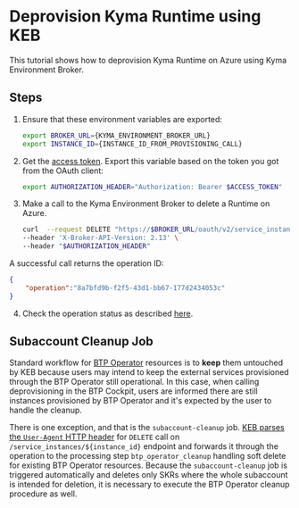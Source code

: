 # Deprovision Kyma Runtime using KEB

This tutorial shows how to deprovision Kyma Runtime on Azure using Kyma Environment Broker.

## Steps

1. Ensure that these environment variables are exported:

   ```bash
   export BROKER_URL={KYMA_ENVIRONMENT_BROKER_URL}
   export INSTANCE_ID={INSTANCE_ID_FROM_PROVISIONING_CALL}
   ```

2. Get the [access token](03-05-authorization.md#get-the-access-token). Export this variable based on the token you got from the OAuth client:

   ```bash
   export AUTHORIZATION_HEADER="Authorization: Bearer $ACCESS_TOKEN"
   ```

3. Make a call to the Kyma Environment Broker to delete a Runtime on Azure.

   ```bash
   curl  --request DELETE "https://$BROKER_URL/oauth/v2/service_instances/$INSTANCE_ID?accepts_incomplete=true&service_id=47c9dcbf-ff30-448e-ab36-d3bad66ba281&plan_id=4deee563-e5ec-4731-b9b1-53b42d855f0c" \
   --header 'X-Broker-API-Version: 2.13' \
   --header "$AUTHORIZATION_HEADER"
   ```

A successful call returns the operation ID:

   ```json
   {
       "operation":"8a7bfd9b-f2f5-43d1-bb67-177d2434053c"
   }
   ```

4. Check the operation status as described [here](08-03-operation-status.md).

## Subaccount Cleanup Job

Standard workflow for [BTP Operator](https://github.com/SAP/sap-btp-service-operator) resources is to **keep** them untouched by KEB because users may intend to
keep the external services provisioned through the BTP Operator still operational. In this case, when calling deprovisioning in the BTP Cockpit, users are informed
there are still instances provisioned by BTP Operator and it's expected by the user to handle the cleanup.

There is one exception, and that is the `subaccount-cleanup` job. [KEB parses the `User-Agent` HTTP header](https://github.com/kyma-project/control-plane/pull/2520) for
`DELETE` call on `/service_instances/${instance_id}` endpoint and forwards it through the operation to the processing step `btp_operator_cleanup` handling
soft delete for existing BTP Operator resources. Because the `subaccount-cleanup` job is triggered automatically and deletes only SKRs where the whole subaccount is 
intended for deletion, it is necessary to execute the BTP Operator cleanup procedure as well.

